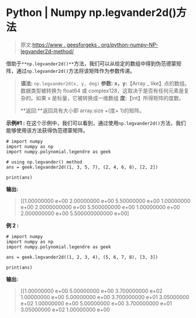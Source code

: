 # Python | Numpy np.legvander2d()方法

> 原文:[https://www . geesforgeks . org/python-numpy-NP-legvander2d-method/](https://www.geeksforgeeks.org/python-numpy-np-legvander2d-method/)

借助于`**np.legvander2d()**`方法，我们可以从给定的数组中得到伪范德蒙矩阵，通过`np.legvander2d()`方法将该矩阵作为参数传递。

> **语法:** `np.legvander2d(x, y, deg)`
> **参数:**
> **x，y:**【Array _ like】点的数组。数据类型被转换为 float64 或 complex128，这取决于是否有任何元素是复杂的。如果 x 是标量，它被转换成一维数组
> **度:**【int】所得矩阵的度数。
> 
> **返回:**返回具有大小即 array.size +(度+ 1)的矩阵。

**示例#1 :**
在这个示例中，我们可以看到，通过使用`np.legvander2d()`方法，我们能够使用该方法获得伪范德蒙矩阵。

```
# import numpy
import numpy as np
import numpy.polynomial.legendre as geek

# using np.legvander() method
ans = geek.legvander2d((1, 3, 5, 7), (2, 4, 6, 8), [2, 2])

print(ans)
```

**输出:**

> [[1.00000000 e+00 2.00000000 e+00 5.50000000 e+00 1.00000000 e+00
> 2.0000000000 e+00 5.500000000 e+00 1.00000000 e+00 2.000000000 e+00
> 5.500000000000 e+00]

**例 2 :**

```
# import numpy
import numpy as np
import numpy.polynomial.legendre as geek

ans = geek.legvander2d((1, 2, 3, 4), (5, 6, 7, 8), [3, 3])

print(ans)
```

**输出:**

> [[1.00000000 e+00 5.00000000 e+00 3.700000000 e+02
> 1.00000000 e+00 5.00000000 e+00 3.700000000 e+01 3.05000000 e+02
> 1.00000000 e+00 5.00000000 e+00 3.700000000 e+01 3.05000000 e+02
> 1.00000000 e+00